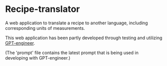 # Recipe-translator

A web application to translate a recipe to another language, including corresponding units of measurements.

This web application has been partly developed through testing and utilizing [GPT-engineer](https://github.com/AntonOsika/gpt-engineer).

(The 'prompt' file contains the latest prompt that is being used in developing with GPT-engineer.)

